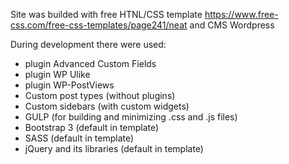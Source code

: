 Site was builded with free HTNL/CSS template https://www.free-css.com/free-css-templates/page241/neat and CMS Wordpress

During development there were used:

- plugin Advanced Custom Fields
- plugin WP Ulike
- plugin WP-PostViews
- Custom post types (without plugins)
- Custom sidebars (with custom widgets)
- GULP (for building and minimizing .css and .js files)
- Bootstrap 3 (default in template)
- SASS (default in template)
- jQuery and its libraries (default in template)



